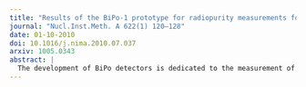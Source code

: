 ```yaml
---
title: "Results of the BiPo-1 prototype for radiopurity measurements for the SuperNEMO double beta decay source foils"
journal: "Nucl.Inst.Meth. A 622(1) 120–128"
date: 01-10-2010
doi: 10.1016/j.nima.2010.07.037
arxiv: 1005.0343
abstract: |
  The development of BiPo detectors is dedicated to the measurement of extremely high radiopurity in $^{208}$Tl and $^{214}$Bi for the SuperNEMO double beta decay source foils. A modular prototype, called BiPo-1, with 0.8 m$^2$ of sensitive surface area, has been running in the Modane Underground Laboratory since February, 2008. The goal of BiPo-1 is to measure the different components of the background and in particular the surface radiopurity of the plastic scintillators that make up the detector. The first phase of data collection has been dedicated to the measurement of the radiopurity in $^{208}$Tl. After more than one year of background measurement, a surface activity of the scintillators of $\mathcal{A}(^{208}\textrm{Tl})=1.5\mu$ Bq/m$^2$ is reported here. Given this level of background, a larger BiPo detector having 12 m$^2$ of active surface area, is able to qualify the radiopurity of the SuperNEMO selenium double beta decay foils with the required sensitivity of $\mathcal{A}(^{208}\textrm{Tl})<2\mu$ Bq/kg (90% C.L.) with a six month measurement.
---
```

